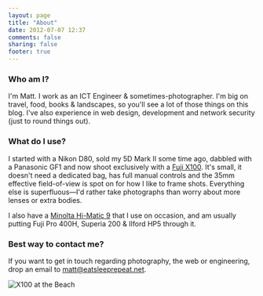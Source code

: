 ```yaml
---
layout: page
title: "About"
date: 2012-07-07 12:37
comments: false
sharing: false
footer: true
---
```


### Who am I?

I'm Matt. I work as an ICT Engineer & sometimes-photographer. I'm big on travel, food, books & landscapes, so you'll see a lot of those things on this blog. I've also experience in web design, development and network security (just to round things out).

### What do I use?

I started with a Nikon D80, sold my 5D Mark II some time ago, dabbled with a Panasonic GF1 and now shoot exclusively with a [Fuji X100](http://www.amazon.com/gp/product/B0043RS864/ref=as_li_ss_tl?ie=UTF8&tag=eatsleeprepea-20). It's small, it doesn't need a dedicated bag, has full manual controls and the 35mm effective field-of-view is spot on for how I like to frame shots. Everything else is superfluous—I'd rather take photographs than worry about more lenses or extra bodies.

I also have a [Minolta Hi-Matic 9](http://mattsclassiccameras.com/minolta_himatic_9.html) that I use on occasion, and am usually putting Fuji Pro 400H, Superia 200 & Ilford HP5 through it.

### Best way to contact me?

If you want to get in touch regarding photography, the web or engineering, drop an email to <matt@eatsleeprepeat.net>.

![X100 at the Beach](http://static.eatsleeprepeat.net/2012/x100_beach_crop-1100.jpg)